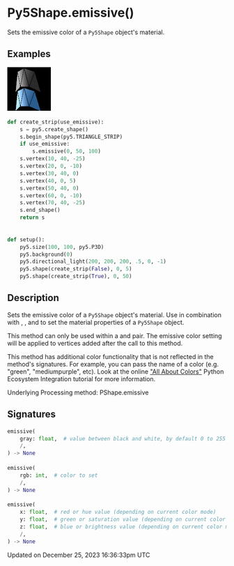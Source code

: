 # Py5Shape.emissive()

Sets the emissive color of a `Py5Shape` object's material.

## Examples

<div class="example-table">

<div class="example-row"><div class="example-cell-image">

![example picture for emissive()](/images/reference/Py5Shape_emissive_0.png)

</div><div class="example-cell-code">

```python
def create_strip(use_emissive):
    s = py5.create_shape()
    s.begin_shape(py5.TRIANGLE_STRIP)
    if use_emissive:
        s.emissive(0, 50, 100)
    s.vertex(10, 40, -25)
    s.vertex(20, 0, -10)
    s.vertex(30, 40, 0)
    s.vertex(40, 0, 5)
    s.vertex(50, 40, 0)
    s.vertex(60, 0, -10)
    s.vertex(70, 40, -25)
    s.end_shape()
    return s


def setup():
    py5.size(100, 100, py5.P3D)
    py5.background(0)
    py5.directional_light(200, 200, 200, .5, 0, -1)
    py5.shape(create_strip(False), 0, 5)
    py5.shape(create_strip(True), 0, 50)
```

</div></div>

</div>

## Description

Sets the emissive color of a `Py5Shape` object's material. Use in combination with [](py5shape_ambient), [](py5shape_specular), and [](py5shape_shininess) to set the material properties of a `Py5Shape` object.

This method can only be used within a [](py5shape_begin_shape) and [](py5shape_end_shape) pair. The emissive color setting will be applied to vertices added after the call to this method.

This method has additional color functionality that is not reflected in the method's signatures. For example, you can pass the name of a color (e.g. "green", "mediumpurple", etc). Look at the online ["All About Colors"](/integrations/colors) Python Ecosystem Integration tutorial for more information.

Underlying Processing method: PShape.emissive

## Signatures

```python
emissive(
    gray: float,  # value between black and white, by default 0 to 255
    /,
) -> None

emissive(
    rgb: int,  # color to set
    /,
) -> None

emissive(
    x: float,  # red or hue value (depending on current color mode)
    y: float,  # green or saturation value (depending on current color mode)
    z: float,  # blue or brightness value (depending on current color mode)
    /,
) -> None
```

Updated on December 25, 2023 16:36:33pm UTC
